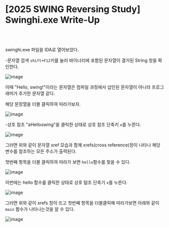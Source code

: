 <!DOCTYPE html>
<html>
<head>
        <link rel="stylesheet" type="text/css" href="sytle.css">
</head>
<body>
        <h1>[2025 SWING Reversing Study] Swinghi.exe Write-Up</h1>
</body>
<br>
<br>
</html>

swinghi.exe 파일을 IDA로 열어보았다.

-문자열 검색
```shift+F12```키를 눌러 바이너리에 포함된 문자열이 결거된 String 창을 확인한다.

![image](https://github.com/user-attachments/assets/884ef280-59fe-421c-b671-1db788e1dc2d)

이때 "Hello, swing!"이라는 문자열은 컴파일 과정에서 삽인된 문자열이 아니라 프로그래머가 추가한 문자열 같다.

해당 문장열을 더블 클릭하여 따라가보자.

![image](https://github.com/user-attachments/assets/a03780f8-4611-4b41-89dd-6989d4b70a6a)

-상호 참조
"aHelloswing"을 클릭한 상태로 상호 참조 단축키 ```x```를 누른다.

![image](https://github.com/user-attachments/assets/89edd0c2-1fb4-4732-a49c-12fc96540630)

그러면 위와 같이 문자열 xref 모습과 함께 xrefs(cross reference)창이 나타나 해당 변수를 참조하는 모든 주소가 출력된다.

첫번째 항목을 더블 클릭하여 따라가 보면 ```hello```함수를 찾을 수 있다.

![image](https://github.com/user-attachments/assets/c14a5da4-4f0f-48bd-ab46-c722216f13d3)


이번에는 hello 함수를 클릭한 상태로 상호 탐조 단축기 ```x```를 누른다.

![image](https://github.com/user-attachments/assets/d6a41214-021b-4146-bd90-ac5c56794b0b)

그러면 위와 같이 xrefs 창이 뜨고 첫번째 항목을 더블클릭해 따라가보면 아래와 같이 ```main``` 함수가 나타나는것을 알 수 있다. 

![image](https://github.com/user-attachments/assets/d4bbf8d1-e0ad-4803-a8d0-2209584d3604)
















